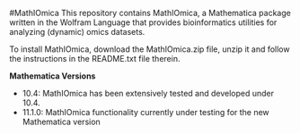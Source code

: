 #MathIOmica
This repository contains MathIOmica, a Mathematica package written in the Wolfram Language that provides bioinformatics utilities for analyzing (dynamic) omics datasets.

To install MathIOmica, download the MathIOmica.zip file, unzip it and follow the instructions in the README.txt file therein.

**Mathematica Versions**
* 10.4: MathIOmica has been extensively tested and developed under 10.4.
* 11.1.0: MathIOmica functionality currently under testing for the new Mathematica version
